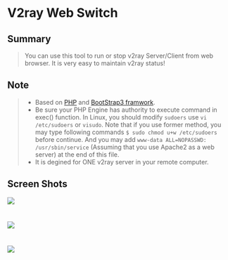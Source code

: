 # V2ray Web Switch
## Summary
>You can use this tool to run or stop v2ray Server/Client from web browser. It is very easy to maintain v2ray status!
## Note
> * Based on [PHP](http://php.net/) and [BootStrap3 framwork](http://getbootstrap.com/).
> * Be sure your PHP Engine has authority to execute command in exec() function. In Linux, you should modify `sudoers` use `vi /etc/sudoers` or `visudo`. Note that if you use former method, you may type following commands `$ sudo chmod u+w /etc/sudoers` before continue. And you may add `www-data ALL=NOPASSWD: /usr/sbin/service` (Assuming that you use Apache2 as a web server) at the end of this file.
> * It is degined for ONE v2ray server in your remote computer.
## Screen Shots
![](http://xxx.fishc.com/album/201801/12/185716xefcccxrufbpc4ck.png)
#
![](http://xxx.fishc.com/album/201801/12/185718loo8u00epglgg7ae.png)
#
![](http://xxx.fishc.com/album/201801/12/185719er9y3zx65xtc4hzr.png)
